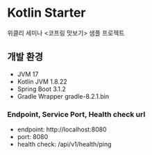 # Kotlin Starter

위클리 세미나 <코프링 맛보기> 샘플 프로젝트

## 개발 환경

- JVM 17
- Kotlin JVM 1.8.22
- Spring Boot 3.1.2
- Gradle Wrapper gradle-8.2.1.bin

### Endpoint, Service Port, Health check url

- endpoint: http://localhost:8080
- port: 8080
- health check: /api/v1/health/ping